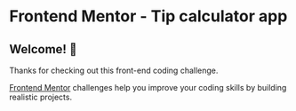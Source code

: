 # Frontend Mentor - Tip calculator app


## Welcome! 👋

Thanks for checking out this front-end coding challenge.

[Frontend Mentor](https://www.frontendmentor.io) challenges help you improve your coding skills by building realistic projects.
